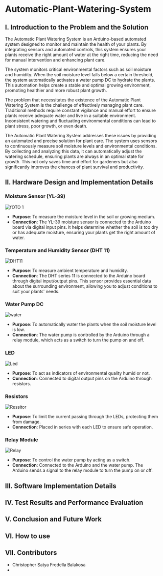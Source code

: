 # Automatic-Plant-Watering-System

## I. Introduction to the Problem and the Solution
The Automatic Plant Watering System is an Arduino-based automated system designed to monitor and maintain the health of your plants. By integrating sensors and automated controls, this system ensures your plants receive the right amount of water at the right time, reducing the need for manual intervention and enhancing plant care.

The system monitors critical environmental factors such as soil moisture and humidity. When the soil moisture level falls below a certain threshold, the system automatically activates a water pump DC to hydrate the plants. This automation helps create a stable and optimal growing environment, promoting healthier and more robust plant growth.

The problem that necessitates the existence of the Automatic Plant Watering System is the challenge of effectively managing plant care. Traditional methods require constant vigilance and manual effort to ensure plants receive adequate water and live in a suitable environment. Inconsistent watering and fluctuating environmental conditions can lead to plant stress, poor growth, or even death.

The Automatic Plant Watering System addresses these issues by providing an automated and precise solution for plant care. The system uses sensors to continuously measure soil moisture levels and environmental conditions. By collecting and analyzing this data, it can automatically adjust the watering schedule, ensuring plants are always in an optimal state for growth. This not only saves time and effort for gardeners but also significantly improves the chances of plant survival and productivity.


## II. Hardware Design and Implementation Details
### Moisture Sensor (YL-39)
![fOTO 1](https://github.com/XVORD/Automatic-Plant-Watering-System/assets/119683308/94af199a-b479-4f31-9556-8b296f3a98c9)
- **Purpose**: To measure the moisture level in the soil or growing medium.
- **Connection**: The YL-39 moisture sensor is connected to the Arduino board via digital input pins. It helps determine whether the soil is too dry or has adequate moisture, ensuring your plants get the right amount of water.
### Temperature and Humidity Sensor (DHT 11)
![DHT11](https://github.com/XVORD/Automatic-Plant-Watering-System/assets/119683308/477a43ec-5058-471d-86f2-ca67ca8bf060)
- **Purpose**: To measure ambient temperature and humidity.
- **Connection**: The DHT series 11 is connected to the Arduino board through digital input/output pins. This sensor provides essential data about the surrounding environment, allowing you to adjust conditions to suit your plants' needs.
### Water Pump DC
![water](https://github.com/XVORD/Automatic-Plant-Watering-System/assets/119683308/8a131a69-626f-4d23-8bb7-b9dd4261d8a5)
- **Purpose**: To automatically water the plants when the soil moisture level is low.
- **Connection**: The water pump is controlled by the Arduino through a relay module, which acts as a switch to turn the pump on and off.
### LED
![Led](https://github.com/XVORD/Automatic-Plant-Watering-System/assets/119683308/f7e6485a-b7a8-4003-b107-b1b5414c6bc9)
- **Purpose**: To act as indicators of environmental quality humid or not.
- **Connection**: Connected to digital output pins on the Arduino through resistors.
### Resistors
![Ressitor](https://github.com/XVORD/Automatic-Plant-Watering-System/assets/119683308/1b9fa229-41fc-4fad-a325-f6e8371bed8f)
- **Purpose**: To limit the current passing through the LEDs, protecting them from damage.
- **Connection**: Placed in series with each LED to ensure safe operation.
### Relay Module
![Relay](https://github.com/XVORD/Automatic-Plant-Watering-System/assets/119683308/34817a2b-6eff-4e4f-b461-924f61b291cb)
- **Purpose**: To control the water pump by acting as a switch.
- **Connection**: Connected to the Arduino and the water pump. The Arduino sends a signal to the relay module to turn the pump on or off.

## III. Software Implementation Details

## IV. Test Results and Performance Evaluation

## V. Conclusion and Future Work

## VI. How to use

## VII. Contributors
- Christopher Satya Fredella Balakosa
- 
